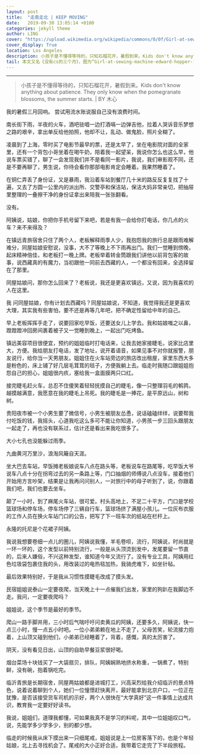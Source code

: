 ```yaml
---
layout: post
title:  "走南走北 | KEEP MOVING"
date:   2019-09-30 13:05:14 +0100
categories: jekyll theme
author: LING
cover: "https://upload.wikimedia.org/wikipedia/commons/0/0f/Girl-at-sewing-machine-edward-hopper-1921.jpg"
cover_display: True
location: Los Angeles
description: 小孩子是不懂得等待的，只知石榴花开，暑假到来。Kids don't know anything about patience. They only know when the pomegranate blossoms, the summer starts.
tail: 本文又名《没有cs的三个月》，图为“Girl-at-sewing-machine-edward-hopper-1921”。
---
```

---

>小孩子是不懂得等待的，只知石榴花开，暑假到来。Kids don't know anything about patience. They only know when the pomegranate blossoms, the summer starts.
> | BY 木心
   
   
   
我的暑假三月回响。
尝试用流水账说服自己没有浪费时间。
   
南长街下雨，半夜的火车，酒吧驻唱一边打酒嗝一边弹吉他，拉着人哭诉音乐梦想之路的艰辛，拿出单反给他拍照，他却不让，乱动、做鬼脸，照片全糊了。
   
凌晨到了上海，零时买了电影节最早的票，还是太早了，坐在电影院对面的全家里，还有一个背包小哥坐着在喝牛奶，陪着我一起望呆，我说你怎么也这么早，他说车票买错了，聊了一会发现我们并不是看同一影片，我说，我们审影观不同，还是不要再聊了，男生说，你待会看你那部电影肯定会睡着。我果然睡着了。
   
在铜仁弄丢了身份证，又是暴雨，我沿着车站到餐厅几十米的路反反复复找了十遍，又去了方圆一公里内的派出所、交警亭和保洁站，保洁大妈非常亲切，把抽屉里整理的一叠擦干净的身份证拿出来陪我一张张翻看。
   
没有。
   
阿姨说，姑娘，你把你手机号留下来吧，若是有我一会给你打电话，你几点的火车？来不来得及？
   
在镇远青旅宿舍只住了两个人，老板解释雨季人少，我抱怨我的旅行总是跟雨难解难分，同屋姑娘安慰说，没事，大不了等晚上不下雨再出门。我们一觉睡到傍晚，起床精神倍佳，和老板打一晚上牌。老板举着转金筒跟我们讲他以前背包客的故事，说西藏真的有魔力，当初跟他一同前去西藏的人，一个都没有回来，全选择留在了那里。
   
同屋姑娘问，那你怎么回来了？老板说，我还是更喜欢镇远，又说，因为我喜欢的人在这里。
   
我 问同屋姑娘，你有计划去西藏吗？同屋姑娘说，不知道，我觉得我还是更喜欢大理，其实我有些害怕，要不还是再等几年吧，把不确定性留给中年的自己。
   
早上老板挥挥手走了，说要回家吃早饭，还要送女儿上学去。我和姑娘嗤之以鼻，蹬蹬蹬冲回房间裹着被子又一觉睡到晚上，一起出门吃烤鱼。
   
镇远美容项目很便宜，预约的姐姐临时打电话来，让我去她家接睫毛，说家比店里大，方便。我给朋友打电话，发了地址，说开着语音，如果见事不对你就报警，朋友说行，给你当一天男朋友。姐姐住在火车站旁边的旅店改出租屋，家里东西大多是粉色的，床上铺了好几层毛茸茸的毯子，方便我躺上去。临走时我随口跟姐姐抱怨自己的担心，姐姐很内疚，塞给我一盒面膜两只口红。
   
接完睫毛赶火车，总忍不住傻笑着轻轻抚摸自己的睫毛，像一只整理羽毛的鹌鹑，越摸越满意，我愿意在我的睫毛上吊死。我的睫毛是一捧花，是平原远山，树和树。
   
贵阳夜市被一个小男生要了微信号，小男生被朋友怂恿，说话磕磕绊绊，说要帮我付吃饭的钱，我摇头，心道我吃这么多可不能让你知道，小男孩一步三回头跟朋友一起走了，再也没有联系过，估计还是看出来我吃很多了。
   
大小七孔也没能躲过雨季。
   
九曲黄河万里沙，浪淘风簸自天涯。
   
坐大巴去车站，早饭摊老板娘说车八点在路头等，老板说车在路尾等，吃早饭大爷说车八点十分在拐弯过去的另一条路上等，门口抽烟的师傅说八点没车，接着他们开始用方言吵架，结果是让我再问问别人，一对旅行中的母子听到了，说，你跟着我们吧，我们也要去坐车。
   
颠了一小时，到了麻尾火车站，很可爱。村头高地上，不足二十平方，门口是学校篮球场和停车场，停车场停了三辆自行车，篮球场挤了满屋小孩儿。一位灰布衣服的工作人员在换火车站门口的公告，把写了下一班车次的纸站在栏杆上。
   
永隆的托尼是个花裙子阿姨。
   
我说我想要卷细一点儿的圈儿，阿姨说我懂，羊毛卷呗，流行，阿姨说，时尚就是一环一环的，这个发型以前特别流行，一般是从头顶烫到发中，发尾要留一节直的，后来人嫌俗，不兴这种发型，谁知道今年又流行了。没有专业工具，阿姨用红色垃圾袋包裹住我的头，用改装过的电热毯加热，我骑虎难下，如坐针毡。
   
最后效果特别好，于是我从习惯性摸睫毛改成了摸头发。
   
民宿姐姐说泰山一定要夜爬，当天晚上十一点催我们出发，家里的狗趴在我脚边不走。我问，一定要夜爬吗？
   
姐姐说，这个季节是最好的季节。
   
爬山一路手脚并用，三小时后气喘吁吁问卖黄瓜的阿姨，还要多久，阿姨说，快一点三小时，慢一点五小时吧。一位小弟弟赖在地上不走了，父母苦笑，轮流接力抱着，上山顶又碰到他们，小弟弟已经睡着了，背着，感慨，真的太厉害了。
   
阴天，没有看见日出，山顶的自助早餐豆浆很好喝。
   
烟台菜场十块钱买了一大袋扇贝，排队，阿姨娴熟地挤水称重，一锅煮了，特别鲜，没有碗，抱着锅吃完。
   
临沂青旅是长期宿舍，同屋两姑娘都是进城打工，兴高采烈给我介绍临沂的景点特色，说着说着聊到个人，她们一位憧憬赶快离开，最好能拿到北京户口，一位正在犹豫，是否该接受货车司机的示好，两个人很快在“大学真好”这一件事情上达成共识，教育我一定要好好读书。
   
我说，姐姐们，道理我都懂，可如果我真不是学习的料呢，其中一位姐姐叹口气，说，先能学多少学多少，别的都少想。
   
临走的时候我从床下摸出来一只细尾戒，姐姐说是上一位房客落下的，也是个年轻姑娘，北上去寻找机会了。尾戒的大小正好合适，我带着它走完了下半段旅程。
  
  



